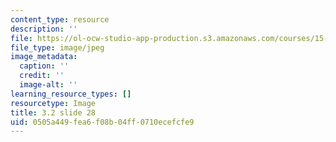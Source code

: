```yaml
---
content_type: resource
description: ''
file: https://ol-ocw-studio-app-production.s3.amazonaws.com/courses/15-s21-nuts-and-bolts-of-business-plans-january-iap-2014/0505a449fea6f08b04ff0710ecefcfe9_Slide28.JPG
file_type: image/jpeg
image_metadata:
  caption: ''
  credit: ''
  image-alt: ''
learning_resource_types: []
resourcetype: Image
title: 3.2 slide 28
uid: 0505a449-fea6-f08b-04ff-0710ecefcfe9
---
```

